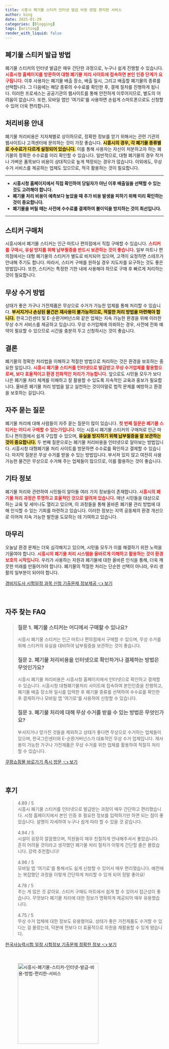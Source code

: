 ```yaml
---
title: 시흥시 폐기물 스티커 인터넷 발급 비용 방법 편리한 서비스
author: bing
date: 2025-01-29
categories: [Blogging]
tags: [writing]
render_with_liquid: false
---
```



<h2 id='폐기물 스티커 발급 방법'>폐기물 스티커 발급 방법</h2>

<p>폐기물 스티커의 인터넷 발급은 매우 간단한 과정으로, 누구나 쉽게 진행할 수 있습니다. <b><span style="color: #ee2323;">시흥시청 홈페이지를 방문하여 대형 폐기물 처리 사이트에 접속하면 본인 인증 단계가 요구됩니다.</span></b> 이후 사용자는 폐기물 배출 장소, 배출 일시, 그리고 배출할 폐기물의 종류를 선택합니다. 그 다음에는 해당 종류의 수수료를 확인한 후, 결제 절차를 진행하게 됩니다. 이러한 프로세스는 공공기관의 웹사이트를 통해 안전하게 이루어지므로, 별도의 어려움이 없습니다. 또한, 모바일 앱인 '여기로'를 사용하면 손쉽게 스마트폰으로도 신청할 수 있어 더욱 편리합니다.</p>

<h2 id='처리비용 안내'>처리비용 안내</h2>

<p>폐기물 처리비용은 지자체별로 상이하므로, 정확한 정보를 얻기 위해서는 관련 기관의 웹사이트나 고객센터에 문의하는 것이 가장 좋습니다. <b><span style="background-color: #ffe066;">시흥시의 경우, 각 폐기물 종류별로 수수료가 다르게 설정되어 있습니다.</span></b> 이를 통해 사용자는 자신이 처분하고자 하는 폐기물의 정확한 수수료를 미리 확인할 수 있습니다. 일반적으로, 대형 폐기물의 경우 작거나 가벼운 품목보다 비용이 상대적으로 높게 책정되는 경우가 많습니다. 이외에도, 무상 수거 서비스를 제공하는 업체도 있으므로, 적극 활용하는 것이 필요합니다.</p>

<hr />

<ul>
    <li><b>시흥시청 홈페이지에서 직접 확인하여 당일자가 아닌 이후 배출일을 선택할 수 있는 것도 고려해야 합니다.</b></li>
    <li><b>폐기물 처리 비용이 예측보다 높았을 때 추가 비용 발생을 피하기 위해 미리 확인하는 것이 중요합니다.</b></li>
    <li><b>폐기물을 버릴 때는 사전에 수수료를 결제하여 불이익을 방지하는 것이 최선입니다.</b></li>
</ul>

<hr />

<h2 id='스티커 구매처'>스티커 구매처</h2>

<p>시흥시에서 폐기물 스티커는 인근 마트나 편의점에서 직접 구매할 수 있습니다. <b><span style="color: #ee2323;">스티커를 구매시, 유실 방지를 위해 납부필증을 반드시 보관하는 것이 좋습니다.</span></b> 일부 마트나 편의점에서는 대형 폐기물의 스티커가 별도로 비치되어 있으며, 고객이 요청하면 스테프가 안내해 주기도 합니다. 따라서, 스티커 구매를 원하실 경우 지도자를 요구하는 것도 좋은 방법입니다. 또한, 스티커는 특정한 기한 내에 사용해야 하므로 구매 후 빠르게 처리하는 것이 필요합니다.</p>

<h2 id='무상 수거 방법'>무상 수거 방법</h2>

<p>상태가 좋은 가구나 가전제품은 무상으로 수거가 가능한 업체를 통해 처리할 수 있습니다. <b><span style="background-color: #ffe066;">부서지거나 손상된 물건은 재사용이 불가능하므로, 적절한 처리 방법을 마련해야 합니다.</span></b> 한국그린센터 및 E-순환거버넌스와 같은 업체는 지속 가능한 환경을 위해 이러한 무상 수거 서비스를 제공하고 있습니다. 무상 수거업체에 의뢰하는 경우, 사전에 전화 예약이 필요할 수 있으므로 시간을 충분히 두고 신청하시는 것이 좋습니다.</p>

<h2 id='결론'>결론</h2>

<p>폐기물의 정확한 처리법을 이해하고 적절한 방법으로 처리하는 것은 환경을 보호하는 중요한 일입니다. <b><span style="color: #ee2323;">시흥시 폐기물 스티커를 인터넷으로 발급받고 무상 수거업체를 활용함으로써, 보다 효율적이고 환경 친화적인 처리가 가능합니다.</span></b> 앞으로도 시민들 모두가 보다 나은 폐기물 처리 체계를 이해하고 잘 활용할 수 있도록 지속적인 교육과 홍보가 필요합니다. 올바른 폐기물 처리 방법을 알고 실천하는 것이야말로 법적 문제를 예방하고 환경을 보호하는 길입니다.</p>

<h2 id='자주 묻는 질문'>자주 묻는 질문</h2>

<p>폐기물 처리에 대해 사람들이 자주 묻는 질문이 많이 있습니다. <b><span style="color: #ee2323;">첫 번째 질문은 폐기물 스티커는 어디서 구매할 수 있는가입니다.</span></b> 이는 시흥시 폐기물 스티커의 구매처로 인근 마트나 편의점에서 쉽게 구입할 수 있으며, <b><span style="background-color: #ffe066;">유실을 방지하기 위해 납부필증을 잘 보관하는 것이 중요합니다.</span></b> 두 번째 질문으로는 폐기물 처리비용을 인터넷으로 알아보는 방법입니다. 시흥시청 대형폐기물 처리 사이트를 방문하면 수수료를 확인하고 결제할 수 있습니다. 마지막 질문은 무상 수거를 받을 수 있는 방법입니다. 부서져 있지 않고 여전히 사용 가능한 물건은 무상으로 수거해 주는 업체들이 많으므로, 이를 활용하는 것이 좋습니다.</p>

<h2 id='기타 정보'>기타 정보</h2>

<p>폐기물 처리와 관련하여 시민들이 알아둘 여러 가지 정보들이 존재합니다. <b><span style="color: #ee2323;">시흥시의 폐기물 처리 과정은 투명하고 효율적인 것으로 알려져 있습니다.</span></b> 매년 시민들을 대상으로 하는 교육 및 세미나도 열리고 있으며, 이 과정들을 통해 올바른 폐기물 관리 방법에 대해 인식할 수 있는 기회를 마련하고 있습니다. 이러한 정보는 지역 공동체의 환경 개선으로 이어져 지속 가능한 발전을 도모하는 데 기여하고 있습니다.</p>

<h2 id='마무리'>마무리</h2>

<p>오늘날 환경 문제는 더욱 심각해지고 있으며, 시민들 모두가 이를 해결하기 위한 노력을 기울여야 합니다. <b><span style="color: #ee2323;">시흥시의 폐기물 처리 시스템을 올바르게 이해하고 활용하는 것이 환경 보호의 시작입니다.</span></b> 우리가 사용하는 자원과 폐기물에 대한 올바른 인식을 통해, 더욱 깨끗한 미래를 만들어가야 합니다. 폐기물의 적절한 처리는 단순한 선택이 아니라, 우리 생활의 일부분이 되어야 합니다.</p>


<p><a class="click-button" title="경비지도사 시험일정 과목 신청 기출문제 정보제공" href="https://greenforu.github.io/posts/%EA%B2%BD%EB%B9%84%EC%A7%80%EB%8F%84%EC%82%AC-%EC%8B%9C%ED%97%98%EC%9D%BC%EC%A0%95-%EA%B3%BC%EB%AA%A9-%EC%8B%A0%EC%B2%AD-%EA%B8%B0%EC%B6%9C%EB%AC%B8%EC%A0%9C-%EC%A0%95%EB%B3%B4%EC%A0%9C%EA%B3%B5/" rel="dofollow">경비지도사 시험일정 과목 신청 기출문제 정보제공 👈 보기</a></p><br>
<h2 id='자주_찾는_FAQ'>자주 찾는 FAQ</h2>
<div itemscope="" itemtype="https://schema.org/FAQPage"> 
<blockquote> 
<div itemscope="" itemprop="mainEntity" itemtype="https://schema.org/Question"> 
<h3 itemprop="name">질문 1. 폐기물 스티커는 어디에서 구매할 수 있나요?</h3> 
<div itemscope="" itemprop="acceptedAnswer" itemtype="https://schema.org/Answer"> 
<span itemprop="text"> 
<p>시흥시 폐기물 스티커는 인근 마트나 편의점에서 구매할 수 있으며, 무상 수거를 위해 스티커의 유실을 대비하여 납부필증을 보관하는 것이 좋습니다.</p> 
</span> 
</div> 
</div> 

<div itemscope="" itemprop="mainEntity" itemtype="https://schema.org/Question"> 
<h3 itemprop="name">질문 2. 폐기물 처리비용을 인터넷으로 확인하거나 결제하는 방법은 무엇인가요?</h3> 
<div itemscope="" itemprop="acceptedAnswer" itemtype="https://schema.org/Answer"> 
<span itemprop="text"> 
<p>시흥시 폐기물 처리비용은 시흥시청 홈페이지에서 인터넷으로 확인하고 결제할 수 있습니다. 시흥시청 대형폐기물처리 사이트에 접속하여 본인인증을 진행하고, 폐기물 배출 장소와 일시를 입력한 후 폐기물 종류를 선택하여 수수료를 확인한 후 결제하거나 모바일 앱 '여기로'를 사용하여 신청할 수 있습니다.</p> 
</span> 
</div> 
</div> 

<div itemscope="" itemprop="mainEntity" itemtype="https://schema.org/Question"> 
<h3 itemprop="name">질문 3. 폐기물 처리에 대해 무상 수거를 받을 수 있는 방법은 무엇인가요?</h3> 
<div itemscope="" itemprop="acceptedAnswer" itemtype="https://schema.org/Answer"> 
<span itemprop="text"> 
<p>부서지거나 망가진 것들을 제외하고 상태가 좋다면 무상으로 수거하는 업체들이 있으며, 한국그린센터와 E-순환거버넌스가 대표적인 무상 수거 업체입니다. 재사용이 가능한 가구나 가전제품은 무상 수거를 위한 업체를 활용하여 적절히 처리할 수 있습니다.</p> 
</span> 
</div> 
</div> 
</blockquote> 
</div>
<p><a class="click-button" title="쿠팡쇼핑몰 바로가기 즉시 방문" href="https://greenforu.github.io/posts/%EC%BF%A0%ED%8C%A1%EC%87%BC%ED%95%91%EB%AA%B0-%EB%B0%94%EB%A1%9C%EA%B0%80%EA%B8%B0-%EC%A6%89%EC%8B%9C-%EB%B0%A9%EB%AC%B8/" rel="dofollow">쿠팡쇼핑몰 바로가기 즉시 방문 👈 보기</a></p><br>
<h2 id='후기'>후기</h2>
<div itemscope itemtype="https://schema.org/Product">
  <blockquote>
  <div itemprop="review" itemscope itemtype="https://schema.org/Review">
      <div itemprop="reviewRating" itemscope itemtype="https://schema.org/Rating"> <span itemprop="ratingValue">4.89</span> / <span itemprop="bestRating">5</span> </div>
      <span itemprop="reviewBody">시흥시 폐기물 스티커를 인터넷으로 발급받는 과정이 매우 간단하고 편리했습니다. 시청 홈페이지에서 본인 인증 후 필요한 정보를 입력하기만 하면 되는 점이 좋았습니다. 설명이 자세하여 누구나 쉽게 따라 할 수 있을 것 같습니다.</span>
  </div>
  <br>
  <div itemprop="review" itemscope itemtype="https://schema.org/Review">
      <div itemprop="reviewRating" itemscope itemtype="https://schema.org/Rating"> <span itemprop="ratingValue">4.94</span> / <span itemprop="bestRating">5</span> </div>
      <span itemprop="reviewBody">시설이 굉장히 깔끔했으며, 직원들이 매우 친절하게 안내해주셔서 좋았습니다. 흔히 어려울 것이라고 생각했던 폐기물 처리 절차가 이렇게 간단할 줄은 몰랐습니다. 강력 추천합니다!</span>
  </div>
  <br>
  <div itemprop="review" itemscope itemtype="https://schema.org/Review">
      <div itemprop="reviewRating" itemscope itemtype="https://schema.org/Rating"> <span itemprop="ratingValue">4.96</span> / <span itemprop="bestRating">5</span> </div>
      <span itemprop="reviewBody">모바일 앱 '여기로'를 통해서도 쉽게 신청할 수 있어서 매우 편리했습니다. 예전에는 복잡했던 과정을 이렇게 간단하게 처리할 수 있게 되어 정말 좋아요!</span>
  </div>
  <br>
  <div itemprop="review" itemscope itemtype="https://schema.org/Review">
      <div itemprop="reviewRating" itemscope itemtype="https://schema.org/Rating"> <span itemprop="ratingValue">4.78</span> / <span itemprop="bestRating">5</span> </div>
      <span itemprop="reviewBody">주는 게 많은 것 같아요. 스티커 구매도 마트에서 쉽게 할 수 있어서 접근성이 좋습니다. 무엇보다 폐기물 처리에 대한 정보가 명확하게 제공되어 매우 유용했습니다.</span>
  </div>
  <br>
  <div itemprop="review" itemscope itemtype="https://schema.org/Review">
      <div itemprop="reviewRating" itemscope itemtype="https://schema.org/Rating"> <span itemprop="ratingValue">4.75</span> / <span itemprop="bestRating">5</span> </div>
      <span itemprop="reviewBody">무상 수거 업체에 대한 정보도 유용했어요. 상태가 좋은 가전제품도 수거할 수 있다는 걸 몰랐는데, 덕분에 전보다 더 효율적으로 자원을 재활용할 수 있게 됐습니다.</span>
  </div>
  </blockquote>
</div>
<p><a class="click-button" title="한국사능력시험 일정 시험정보 기출문제 정확한 정보" href="https://greenforu.github.io/posts/%ED%95%9C%EA%B5%AD%EC%82%AC%EB%8A%A5%EB%A0%A5%EC%8B%9C%ED%97%98-%EC%9D%BC%EC%A0%95-%EC%8B%9C%ED%97%98%EC%A0%95%EB%B3%B4-%EA%B8%B0%EC%B6%9C%EB%AC%B8%EC%A0%9C-%EC%A0%95%ED%99%95%ED%95%9C-%EC%A0%95%EB%B3%B4/" rel="dofollow">한국사능력시험 일정 시험정보 기출문제 정확한 정보 👈 보기</a></p><br>
<figure class="image"><img src="https://greenforu.github.io/assets/img/thumbnail/시흥시-폐기물-스티커-인터넷-발급-비용-방법-편리한-서비스.webp" alt="시흥시-폐기물-스티커-인터넷-발급-비용-방법-편리한-서비스" width="256" height="256"></figure>